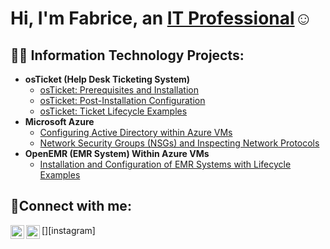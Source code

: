 <h1>Hi, I'm Fabrice, an <a href=https://www.linkedin.com/in/fabrice-francois-38ba30313/>IT Professional</a>☺</h1>

<h2>👨‍💻 Information Technology Projects:</h2>

- <b>osTicket (Help Desk Ticketing System)</b>
  - [osTicket: Prerequisites and Installation](https://github.com/christofhunte/osticket-prereqs)
  - [osTicket: Post-Installation Configuration](https://github.com/christofhunte/post-install-config)
  - [osTicket: Ticket Lifecycle Examples](https://github.com/christofhunte/ticket-lifecycle)
- <b>Microsoft Azure</b>
  - [Configuring Active Directory within Azure VMs](https://github.com/christofhunte/configure-ad)
  - [Network Security Groups (NSGs) and Inspecting Network Protocols](https://github.com/christofhunte/azure-network-protocols)
- <b>OpenEMR (EMR System) Within Azure VMs</b>
  - [Installation and Configuration of EMR Systems with Lifecycle Examples](https://github.com/christofhunte/openemr-install-config-lifecycle)

<h2>🤳Connect with me:</h2>

[<img align="left" alt="Christof | LinkedIn" width="22px" src="https://cdn.jsdelivr.net/npm/simple-icons@v3/icons/linkedin.svg" />][linkedin]
[<img align="left" alt="Christof | Instagram" width="22px" src="https://cdn.jsdelivr.net/npm/simple-icons@v3/icons/instagram.svg" />][instagram]

[linkedin]: [https://www.linkedin.com/in/fabrice-francois-38ba30313/]
